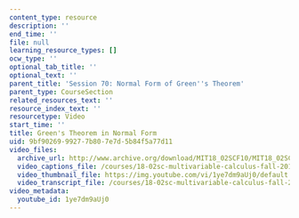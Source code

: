 ```yaml
---
content_type: resource
description: ''
end_time: ''
file: null
learning_resource_types: []
ocw_type: ''
optional_tab_title: ''
optional_text: ''
parent_title: 'Session 70: Normal Form of Green''s Theorem'
parent_type: CourseSection
related_resources_text: ''
resource_index_text: ''
resourcetype: Video
start_time: ''
title: Green's Theorem in Normal Form
uid: 9bf90269-9927-7b80-7e7d-5b84f5a77d11
video_files:
  archive_url: http://www.archive.org/download/MIT18_02SCF10/MIT18_02SCF10Rec_48_300k.mp4
  video_captions_file: /courses/18-02sc-multivariable-calculus-fall-2010/69495e2654d2582b93d1cbcd8763f80a_1ye7dm9aUj0.vtt
  video_thumbnail_file: https://img.youtube.com/vi/1ye7dm9aUj0/default.jpg
  video_transcript_file: /courses/18-02sc-multivariable-calculus-fall-2010/f64fe477ded24f9d32db1e9af419c3ee_1ye7dm9aUj0.pdf
video_metadata:
  youtube_id: 1ye7dm9aUj0
---
```

